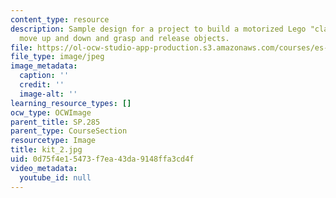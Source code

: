 ```yaml
---
content_type: resource
description: Sample design for a project to build a motorized Lego "claw" that can
  move up and down and grasp and release objects.
file: https://ol-ocw-studio-app-production.s3.amazonaws.com/courses/es-293-lego-robotics-spring-2007/0d75f4e15473f7ea43da9148ffa3cd4f_kit_2.jpg
file_type: image/jpeg
image_metadata:
  caption: ''
  credit: ''
  image-alt: ''
learning_resource_types: []
ocw_type: OCWImage
parent_title: SP.285
parent_type: CourseSection
resourcetype: Image
title: kit_2.jpg
uid: 0d75f4e1-5473-f7ea-43da-9148ffa3cd4f
video_metadata:
  youtube_id: null
---
```

